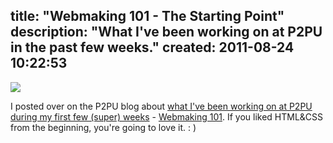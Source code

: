 title: "Webmaking 101 - The Starting Point"
description: "What I've been working on at P2PU in the past few weeks."
created: 2011-08-24 10:22:53
---

![](/media/2011/08/24/blogimage/sow.850x600.png)

I posted over on the P2PU blog about [what I've been working on at P2PU during my first few (super) weeks][2] -  [Webmaking 101][1]. If you liked HTML&CSS from the beginning, you're going to love it. : ) 

[0]: http:blog.p2pu.org
[1]: http://webmaking101.p2pu.org
[2]: http://blogs.p2pu.org/blog/2011/08/25/webmaking-101-my-first-few-super-weeks/